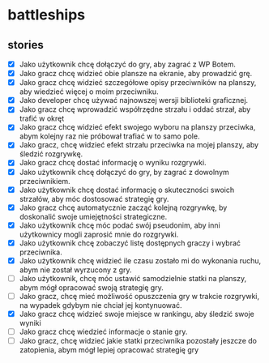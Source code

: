 # battleships

## stories

- [x] Jako użytkownik chcę dołączyć do gry, aby zagrać z WP Botem.
- [x] Jako gracz chcę widzieć obie plansze na ekranie, aby prowadzić grę.
- [x] Jako gracz chcę widzieć szczegółowe opisy przeciwników na planszy, aby wiedzieć więcej o moim przeciwniku.
- [x] Jako developer chcę używać najnowszej wersji biblioteki graficznej.
- [x] Jako gracz chcę wprowadzić współrzędne strzału i oddać strzał, aby trafić w okręt
- [x] Jako gracz chcę widzieć efekt swojego wyboru na planszy przeciwka, abym kolejny raz nie próbował trafiać w to samo pole.
- [x] Jako gracz, chcę widzieć efekt strzału przeciwka na mojej planszy, aby śledzić rozgrywkę.
- [x] Jako gracz chcę dostać informację o wyniku rozgrywki.
- [x] Jako użytkownik chcę dołączyć do gry, by zagrać z dowolnym przeciwnikiem.
- [x] Jako użytkownik chcę dostać informację o skuteczności swoich strzałów, aby móc dostosować strategię gry.
- [x] Jako gracz chcę automatycznie zacząć kolejną rozgrywkę, by doskonalić swoje umiejętności strategiczne.
- [x] Jako użytkownik chcę móc podać swój pseudonim, aby inni użytkownicy mogli zaprosić mnie do rozgrywki.
- [x] Jako użytkownik chcę zobaczyć listę dostępnych graczy i wybrać przeciwnika.
- [x] Jako użytkownik chcę widzieć ile czasu zostało mi do wykonania ruchu, abym nie został wyrzucony z gry.
- [ ] Jako użytkownik, chcę móc ustawić samodzielnie statki na planszy, abym mógł opracować swoją strategię gry.
- [ ] Jako gracz, chcę mieć możliwość opuszczenia gry w trakcie rozgrywki, na wypadek gdybym nie chciał jej kontynuować.
- [x] Jako gracz chcę widzieć swoje miejsce w rankingu, aby śledzić swoje wyniki
- [ ] Jako gracz chcę wiedzieć informacje o stanie gry.
- [ ] Jako gracz, chcę widzieć jakie statki przeciwnika pozostały jeszcze do zatopienia, abym mógł lepiej opracować strategię gry